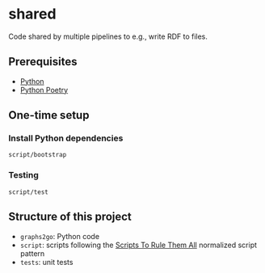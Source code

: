 # shared

Code shared by multiple pipelines to e.g., write RDF to files.

## Prerequisites

* [Python](https://www.python.org/)
* [Python Poetry](https://python-poetry.org/)

## One-time setup

### Install Python dependencies

    script/bootstrap

### Testing

    script/test

## Structure of this project

* `graphs2go`: Python code
* `script`: scripts following the [Scripts To Rule Them All](https://github.com/github/scripts-to-rule-them-all) normalized script pattern
* `tests`: unit tests
